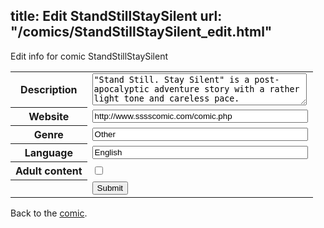 title: Edit StandStillStaySilent
url: "/comics/StandStillStaySilent_edit.html"
---
Edit info for comic StandStillStaySilent

<form name="comic" action="http://gaepostmail.appspot.com/comic/" method="post">
<table class="comicinfo">
<tr>
<th>Description</th><td><textarea name="description" cols="40" rows="3">&quot;Stand Still. Stay Silent&quot; is a post-apocalyptic adventure story with a rather light tone and careless pace.</textarea></td>
</tr>
<tr>
<th>Website</th><td><input type="text" name="url" value="http://www.sssscomic.com/comic.php" size="40"/></td>
</tr>
<tr>
<th>Genre</th><td><input type="text" name="genre" value="Other" size="40"/></td>
</tr>
<tr>
<th>Language</th><td><input type="text" name="language" value="English" size="40"/></td>
</tr>
<tr>
<th>Adult content</th><td><input type="checkbox" name="adult" value="adult" /></td>
</tr>
<tr>
<th></th><td>
<input type="hidden" name="comic" value="StandStillStaySilent" />
<input type="submit" name="submit" value="Submit" />
</td>
</tr>
</table>
</form>

Back to the [comic](StandStillStaySilent.html).
